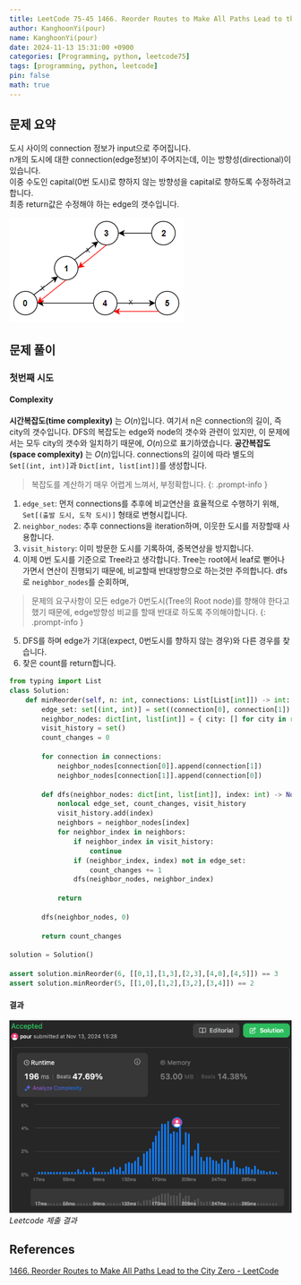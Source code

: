 ```yaml
---
title: LeetCode 75-45 1466. Reorder Routes to Make All Paths Lead to the City Zero
author: KanghoonYi(pour)
name: KanghoonYi(pour)
date: 2024-11-13 15:31:00 +0900
categories: [Programming, python, leetcode75]
tags: [programming, python, leetcode]
pin: false
math: true
---
```


## 문제 요약
도시 사이의 connection 정보가 input으로 주어집니다.  
n개의 도시에 대한 connection(edge정보)이 주어지는데, 이는 방향성(directional)이 있습니다.  
이중 수도인 capital(0번 도시)로 향하지 않는 방향성을 capital로 향하도록 수정하려고 합니다.  
최종 return값은 수정해야 하는 edge의 갯수입니다.

![leetcode-45-example-img-1](/assets/img/for-post/leetcode75-45/img.png)

## 문제 풀이

### 첫번째 시도

#### Complexity
**시간복잡도(time complexity)** 는 $O(n)$입니다. 여기서 n은 connection의 길이, 즉 city의 갯수입니다. DFS의 복잡도는 edge와 node의 갯수와 관련이 있지만, 이 문제에서는 모두 city의 갯수와 일치하기 때문에, $O(n)$으로 표기하였습니다. 
**공간복잡도(space complexity)** 는 $O(n)$입니다. connections의 길이에 따라 별도의 `Set[(int, int)]`과 `Dict[int, list[int]]`를 생성합니다.

> 복잡도를 계산하기 매우 어렵게 느껴서, 부정확합니다.
{: .prompt-info }

1. `edge_set`: 먼저 connections를 추후에 비교연산을 효율적으로 수행하기 위해, `Set[(출발 도시, 도착 도시)]` 형태로 변형시킵니다.
2. `neighbor_nodes`: 추후 connections을 iteration하며, 이웃한 도시를 저장할때 사용합니다.
3. `visit_history`: 이미 방문한 도시를 기록하여, 중복연상을 방지합니다.
4. 이제 0번 도시를 기준으로 Tree라고 생각합니다. Tree는 root에서 leaf로 뻗어나가면서 연산이 진행되기 때문에, 비교할때 반대방향으로 하는것만 주의합니다. dfs로 `neighbor_nodes`를 순회하며,
> 문제의 요구사항이 모든 edge가 0번도시(Tree의 Root node)를 향해야 한다고 했기 때문에, edge방향성 비교를 할때 반대로 하도록 주의해야합니다.
{: .prompt-info }
5. DFS를 하며 edge가 기대(expect, 0번도시를 향하지 않는 경우)와 다른 경우를 찾습니다.
6. 찾은 count를 return합니다.


```python
from typing import List
class Solution:
    def minReorder(self, n: int, connections: List[List[int]]) -> int:
        edge_set: set[(int, int)] = set((connection[0], connection[1]) for connection in connections)
        neighbor_nodes: dict[int, list[int]] = { city: [] for city in range(n) }
        visit_history = set()
        count_changes = 0

        for connection in connections:
            neighbor_nodes[connection[0]].append(connection[1])
            neighbor_nodes[connection[1]].append(connection[0])

        def dfs(neighbor_nodes: dict[int, list[int]], index: int) -> None:
            nonlocal edge_set, count_changes, visit_history
            visit_history.add(index)
            neighbors = neighbor_nodes[index]
            for neighbor_index in neighbors:
                if neighbor_index in visit_history:
                    continue
                if (neighbor_index, index) not in edge_set:
                    count_changes += 1
                dfs(neighbor_nodes, neighbor_index)

            return

        dfs(neighbor_nodes, 0)

        return count_changes

solution = Solution()

assert solution.minReorder(6, [[0,1],[1,3],[2,3],[4,0],[4,5]]) == 3
assert solution.minReorder(5, [[1,0],[1,2],[3,2],[3,4]]) == 2
```

#### 결과
![leetcode-45-submission-1](/assets/img/for-post/leetcode75-45/python_submission_1.png)
_Leetcode 제출 결과_

## References

[1466. Reorder Routes to Make All Paths Lead to the City Zero - LeetCode](https://leetcode.com/problems/reorder-routes-to-make-all-paths-lead-to-the-city-zero?envType=study-plan-v2&envId=leetcode-75)
